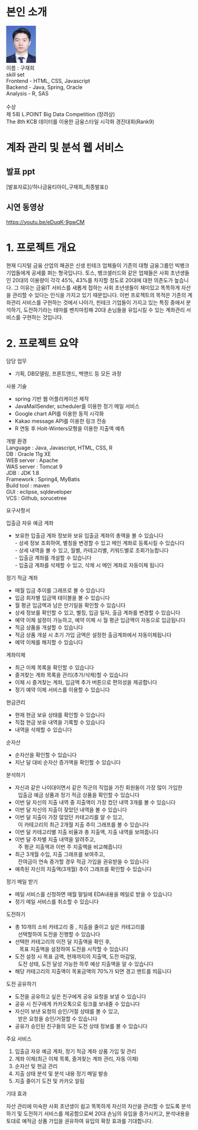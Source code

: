 # 본인 소개
<img src="증명사진 (1).jpg" width="80" height="100"/><br>
이름 : 구재희 <br> 
skill set <br> 
Frontend - HTML, CSS, Javascript <br>
Backend - Java, Spring, Oracle <br>
Analysis - R, SAS <br>
<br>
수상 <br>
제 5회 L.POINT Big Data Competition (장려상) <br>
The 8th KCB  데이터를 이용한 금융스타일 시각화 경진대회(Rank9) <br>


# 계좌 관리 및 분석 웹 서비스


## 발표 ppt 
  [발표자료](/하나금융티아이_구재희_최종발표()<br>

## 시연 동영상 

 https://youtu.be/eDuqK-9gwCM





# 1. 프로젝트 개요

 현재 디지털 금융 산업의 패권은 신생 핀테크 업체들이 기존의 대형 금융그룹인 빅뱅크 기업들에게 공세를 펴는 형국입니다. 토스, 뱅크샐러드와 같은 업체들은 사회 초년생들인 20대의 이용량이 각각 45%, 43%를 차지할 정도로 20대에 대한 의존도가 높습니다. 그 이유는 금융IT 서비스를 새롭게 접하는 사회 초년생들이 재미있고 똑똑하게 자산을 관리할 수 있다는 인식을 가지고 있기 때문입니다.
 이번 프로젝트의 목적은 기존의 계좌관리 서비스를 구현하는 것에서 나아가, 핀테크 기업들이 가지고 있는 특징 중에서 분석하기, 도전하기라는 테마를 벤치마킹해 20대 손님들을 유입시킬 수 있는 계좌관리 서비스를 구현하는 것입니다.

# 2. 프로젝트 요약

담당 업무 <br>
- 기획, DB모델링, 프론트앤드, 백앤드 등 모든 과정 <br>

사용 기술 <br>
- spring 기반 웹 어플리케이션 제작 <br>
- JavaMailSender, scheduler를 이용한 정기 메일 서비스 <br>
- Google chart API를 이용한 동적 시각화 <br>
- Kakao message API를 이용한 링크 전송 <br>
- R 연동 후 Holt-Winters모형을 이용한 지출액 예측 <br>

개발 환경 <br>
Language : Java, Javascript, HTML, CSS, R <br>
DB : Oracle 11g XE <br>
WEB server : Apache <br>
WAS server : Tomcat 9 <br>
JDB : JDK 1.8 <br>
Framework : Spring4, MyBatis <br>
Build tool : maven <br>
GUI : eclipse, sqldeveloper <br>
VCS : Github, sorucetree <br>

요구사항서 <br>

입출금 자유 예금 계좌<br>

- 보유한 입출금 계좌 정보와 보유 입출금 계좌의 총액을 볼 수 있습니다<br>
- 상세 정보 조회하여, 별칭을 변경할 수 있고 메인 계좌로 등록시킬 수 있습니다<br>
- 상세 내역을 볼 수 있고, 월별, 카테고리별, 키워드별로 조회가능합니다<br>
- 입출금 계좌를 개설할 수 있습니다<br>
- 입출금 계좌를 삭제할 수 있고, 삭제 시 메인 계좌로 자동이체 됩니다<br>

정기 적금 계좌<br>

- 매월 입금 추이를 그래프로 볼 수 있습니다<br>
- 입금 회자별 입금액 테이블을 볼 수 있습니다<br>
- 월 평균 입금액과 남은 만기일을 확인할 수 있습니다<br>
- 상세 정보를 확인할 수 있고, 별칭, 입금 일자, 출금 계좌를 변경할 수 있습니다<br>
- 예약 이체 설정이 가능하고, 예약 이체 시 월 평균 입금액이 자동으로 입금됩니다<br>
- 적금 상품을 개설할 수 있습니다<br>
- 적금 상품 개설 시 초기 가입 금액은 설정한 출금계좌에서 자동이체됩니다<br>
- 예약 이체를 해지할 수 있습니다<br>

계좌이체<br>

- 최근 이체 목록을 확인할 수 있습니다<br>
- 즐겨찾는 계좌 목록을 관리(추가/삭제)할 수 있습니다<br>
- 이체 시 즐겨찾는 계좌, 입금액 추가 버튼으로 편의성을 제공합니다<br>
- 정기 예약 이체 서비스를 이용할 수 있습니다<br>

현금관리<br>

- 현재 현금 보유 상태를 확인할 수 있습니다<br>
- 직접 현금 보유 내역을 기록할 수 있습니다<br>
- 내역을 삭제할 수 있습니다<br>

순자산<br>

- 순자산을 확인할 수 있습니다<br>
- 지난 달 대비 순자산 증가액을 확인할 수 있습니다<br>

분석하기<br>

- 자신과 같은 나이대이면서 같은 직군의 직업을 가진 회원들이 가장 많이 가입한 <br>
  입출금 예금 상품과 정기 적금 상품을 확인할 수 있습니다<br>
- 이번 달 자신의 지출 내역 중 지출액이 가장 컸던 내역 3개를 볼 수 있습니다<br>
- 이번 달 자신의 지출이 잦았던 내역을 볼 수 있습니다<br>
- 이번 달 지출이 가장 많았던 카테고리를 알 수 있고, <br>
  이 카테고리의 최근 2개월 지출 추이 그래프를 볼 수 있습니다<br>
- 이번 달 카테고리별 지출 비율과 총 지출액, 지출 내역을 보여줍니다<br>
- 이번 달 주차별 지출 내역을 알려주고, <br>
  주 평균 지출액과 이번 주 지출액을 비교해줍니다<br>
- 최근 3개월 수입, 지출 그래프를 보여주고, <br>
  잔여금이 연속 증가할 경우 적금 가입을 권유받을 수 있습니다<br>
- 예측된 자신의 지출액(3개월) 추이 그래프를 확인할 수 있습니다<br>

정기 메일 받기<br>

- 메일 서비스를 신청하면 매월 말일에 EDA내용을 메일로 받을 수 있습니다<br>
- 정기 메일 서비스를 취소할 수 있습니다<br>

도전하기<br>

- 총 10개의 소비 카테고리 중 , 지출을 줄이고 싶은 카테고리를 <br>
  선택할하여 도전을 진행할 수 있습니다<br>
- 선택한 카테고리의 이전 달 지출액을 확인 후, <br>
   목표 지출액을 설정하여 도전을 시작할 수 있습니다<br>
- 도전 설정 시 목표 금액, 현재까지의 지출액, 도전 마감일, <br>
  도전 상태, 도전 달성 가능한 하루 예상 지출액을 알 수 있습니다<br>
- 해당 카테고리의 지출액이 목표금액의 70%가 되면 경고 멘트를 띄웁니다<br>

도전 공유하기<br>

- 도전을 공유하고 싶은 친구에게 공유 요청을 보낼 수 있습니다<br>
- 공유 시 친구에게 카카오톡으로 링크를 보내줄 수 있습니다<br>
- 자신이 보낸 요청의 승인/거절 상태를 볼 수 있고, <br>
  받은 요청을 승인/거절할 수 있습니다<br>
- 공유가 승인된 친구들의 모든 도전 상태 정보를 볼 수 있습니다<br>

주요 서비스 <br>

1. 입출금 자유 예금 계좌, 정기 적금 계좌 상품 가입 및 관리 <br>
2. 계좌 이체(최근 이체 목록, 즐겨찾는 계좌 관리, 자동 이체)<br>
3. 순자산 및 현금 관리<br>
4. 지출 상태 분석 및 분석 내용 정기 메일 발송<br>
5. 지출 줄이기 도전 및 카카오 알림<br>

기대 효과 <br>

 자산 관리에 미숙한 사회 초년생이 쉽고 똑똑하게 자신의 자산을 관리할 수 있도록 분석하기 및 도전하기 서비스를 제공함으로써 20대 손님의 유입을 증가시키고, 분석내용을 토대로 예적금 상품 가입을 권유하여 유입의 확장 효과를 기대합니다. 


   
 
